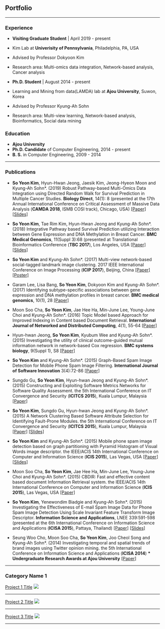 ## Portfolio

---

### Experience
- <b>Visiting Graduate Student</b> | April 2019 - present
 - Kim Lab at <b>Univerisity of Pennsylvania</b>, Philadelphia, PA, USA
 - Advised by Professor Dokyoon Kim
 - Research area: Multi-omics data integration, Network-based analysis, Cancer analysis

- <b>Ph.D. Student</b> | August 2014 - present
 - Learning and Mining from data(LAMDA) lab at <b>Ajou University</b>, Suwon, Korea
 - Advised by Professor Kyung-Ah Sohn
 - Research area: Multi-view learning, Network-based analysis, Bioinformatics, Social data mining

### Education
- <b>Ajou University</b>
 - <b>Ph.D. Candidate</b> of Computer Engineering, 2014 - present 
 - <b>B. S.</b> in Computer Engineering, 2009 - 2014

---

### Publications
- <b>So Yeon Kim</b>, Hyun-Hwan Jeong, Jaesik Kim, Jeong-Hyeon Moon and Kyung-Ah Sohn*. (2019) Robust Pathway-based Multi-Omics Data Integration using Directed Random Walk for Survival Prediction in Multiple Cancer Studies. <b>Biology Direct</b>, 14(1): 8 (presented at the 17th Annual International Conference on Critical Assessment of Massive Data Analysis (<b>CAMDA 2018</b>, ISMB COSI track), Chicago, USA) [[Paper]](https://biologydirect.biomedcentral.com/articles/10.1186/s13062-019-0239-8) [[Slides]](https://www.slideshare.net/soyeon1771/robust-pathwaybased-multiomics-data-integrationusing-directed-random-walk-for-survival-prediction-in-multiple-cancer-studies)

- <b>So Yeon Kim</b>, Tae Rim Kim, Hyun-Hwan Jeong and Kyung-Ah Sohn*. (2018) Integrative Pathway based Survival Prediction utilizing Interaction between Gene Expression and DNA Methylation in Breast Cancer. <b>BMC Medical Genomics</b>, 11(Suppl 3):68 (presented at Translational Bioinformatics Conference (<b>TBC 2017</b>), Los Angeles, USA [[Paper]](https://bmcmedgenomics.biomedcentral.com/articles/10.1186/s12920-018-0389-z) [[Slides]](https://www.slideshare.net/soyeon1771/integrative-pathwaybased-survival-prediction-utilizing-the-interaction-between-gene-expression-and-dna-methylation-in-breast-cancer-102481785)

- <b>So Yeon Kim</b> and Kyung-Ah Sohn*. (2017) Multi-view network-based social-tagged landmark image clustering. 2017 IEEE International Conference on Image Processing (<b>ICIP 2017</b>), Beijing, China  [[Paper]](https://ieeexplore.ieee.org/abstract/document/8296969/) [[Poster]](/pdf/ICIP17.pdf)

- Garam Lee, Lisa Bang, <b>So Yeon Kim</b>, Dokyoon Kim and Kyung-Ah Sohn*. (2017) Identifying subtype-specific associations between gene expression and DNA methylation profiles in breast cancer. <b>BMC medical genomics</b>, 10(1), 28 [[Paper]](https://bmcmedgenomics.biomedcentral.com/articles/10.1186/s12920-017-0268-z)

- Moon Soo Cha, <b>So Yeon Kim</b>, Jae Hee Ha, Min-June Lee, Young-June Choi and Kyung-Ah Sohn*. (2016) Topic Model based Approach for Improved Indexing in Content based Document Retrieval. <b>International Journal of Networked and Distributed Computing</b>, 4(1), 55-64 [[Paper]](https://www.atlantis-press.com/journals/ijndc/25846122)

- Hyun-hwan Jeong, <b>So Yeon Kim</b>, Kyubum Wee and Kyung-Ah Sohn*. (2015) Investigating the utility of clinical outcome-guided mutual information network in network-based Cox regression. <b>BMC systems biology</b>, 9(Suppl 1), S8 [[Paper]](https://bmcsystbiol.biomedcentral.com/articles/10.1186/1752-0509-9-S1-S8)

- <b>So Yeon Kim</b> and Kyung-Ah Sohn*. (2015) Graph-Based Spam Image Detection for Mobile Phone Spam Image Filtering. <b>International Journal of Software Innovation</b> 3(4):72-86 [[Paper]](https://www.igi-global.com/article/graph-based-spam-image-detection-for-mobile-phone-spam-image-filtering/133116)

- Sungdo Gu, <b>So Yeon Kim</b>, Hyun-hwan Jeong and Kyung-Ah Sohn*. (2015) Constructing and Exploiting Software Metrics Networks for Software Quality Assessment. the 5th International Conference on IT Convergence and Security (<b>ICITCS 2015</b>), Kuala Lumpur, Malaysia [[Paper]](https://ieeexplore.ieee.org/abstract/document/7292964/)

- <b>So Yeon Kim</b>, Sungdo Gu, Hyun-hwan Jeong and Kyung-Ah Sohn*. (2015) A Network Clustering Based Software Attribute Selection for Identifying Fault-Prone Modules. the 5th International Conference on IT Convergence and Security (<b>ICITCS 2015</b>), Kuala Lumpur, Malaysia [[Paper]](https://ieeexplore.ieee.org/abstract/document/7292921/) [[Slides]](/pdf/ICITCS15.pdf)

- <b>So Yeon Kim</b> and Kyung-Ah Sohn*. (2015) Mobile phone spam image detection based on graph partitioning with Pyramid Histogram of Visual Words image descriptor. the IEEE/ACIS 14th International Conference on Computer and Information Science (<b>ICIS 2015</b>), Las Vegas, USA [[Paper]](https://ieeexplore.ieee.org/abstract/document/7166595/) [[Slides]](https://www.slideshare.net/soyeon1771/icis-presentation)

- Moon Soo Cha, <b>So Yeon Kim</b>, Jae Hee Ha, Min-June Lee, Young-June Choi and Kyung-Ah Sohn*. (2015) CBDIR: Fast and effective content based document Information Retrieval system. the IEEE/ACIS 14th International Conference on Computer and Information Science (<b>ICIS 2015</b>), Las Vegas, USA [[Paper]](https://ieeexplore.ieee.org/abstract/document/7166594/)

- <b>So Yeon Kim</b>, Yenewondim Biadgie and Kyung-Ah Sohn*. (2015) Investigating the Effectiveness of E-mail Spam Image Data for Phone Spam Image Detection Using Scale Invariant Feature Transform Image Descriptor. <b>Information Science and Applications</b>, LNEE 339:591-598 (presented at the 6th International Conference on Information Science and Applications (<b>ICISA 2015</b>), Pattaya, Thailand) [[Paper]](https://link.springer.com/chapter/10.1007/978-3-662-46578-3_69) [[Slides]](https://www.slideshare.net/soyeon1771/icisa-2015-presentation)

- Seung Woo Cho, Moon Soo Cha, <b>So Yeon Kim</b>, Joo Cheol Song and Kyung-Ah Sohn*. (2014) Investigating temporal and spatial trends of brand images using Twitter opinion mining. the 5th International Conference on Information Science and Applications (<b>ICISA 2014</b>) <b>* Undergraduate Research Awards at Ajou University</b> [[Paper]](https://ieeexplore.ieee.org/abstract/document/6847417/)


---


### Category Name 1 

[Project 1 Title](/sample_page)
<img src="images/dummy_thumbnail.jpg?raw=true"/>

---
[Project 2 Title](/pdf/sample_presentation.pdf)
<img src="images/dummy_thumbnail.jpg?raw=true"/>

---
[Project 3 Title](http://example.com/)
<img src="images/dummy_thumbnail.jpg?raw=true"/>

---
